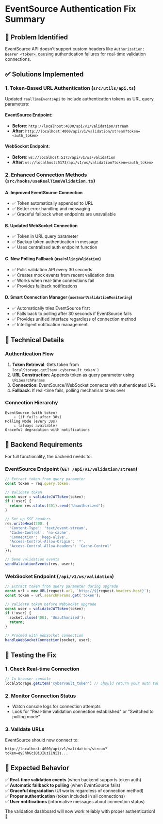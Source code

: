 # EventSource Authentication Fix Summary

## 🚨 **Problem Identified**

EventSource API doesn't support custom headers like `Authorization: Bearer <token>`, causing authentication failures for real-time validation connections.

## ✅ **Solutions Implemented**

### 1. **Token-Based URL Authentication** (`src/utils/api.ts`)

Updated `realTimeEventsApi` to include authentication tokens as URL query parameters:

#### EventSource Endpoint:
- **Before**: `http://localhost:4000/api/v1/validation/stream`
- **After**: `http://localhost:4000/api/v1/validation/stream?token=<auth_token>`

#### WebSocket Endpoint:
- **Before**: `ws://localhost:5173/api/v1/ws/validation`
- **After**: `ws://localhost:5173/api/v1/ws/validation?token=<auth_token>`

### 2. **Enhanced Connection Methods** (`src/hooks/useRealTimeValidation.ts`)

#### A. **Improved EventSource Connection**
- ✅ Token automatically appended to URL
- ✅ Better error handling and messaging
- ✅ Graceful fallback when endpoints are unavailable

#### B. **Updated WebSocket Connection**
- ✅ Token in URL query parameter
- ✅ Backup token authentication in message
- ✅ Uses centralized auth endpoint function

#### C. **New Polling Fallback** (`usePollingValidation`)
- ✅ Polls validation API every 30 seconds
- ✅ Creates mock events from recent validation data
- ✅ Works when real-time connections fail
- ✅ Provides fallback notifications

#### D. **Smart Connection Manager** (`useSmartValidationMonitoring`)
- ✅ Automatically tries EventSource first
- ✅ Falls back to polling after 30 seconds if EventSource fails
- ✅ Provides unified interface regardless of connection method
- ✅ Intelligent notification management

## 🔧 **Technical Details**

### **Authentication Flow**
1. **Token Retrieval**: Gets token from `localStorage.getItem('cybervault_token')`
2. **URL Construction**: Appends token as query parameter using `URLSearchParams`
3. **Connection**: EventSource/WebSocket connects with authenticated URL
4. **Fallback**: If real-time fails, polling mechanism takes over

### **Connection Hierarchy**
```
EventSource (with token) 
    ↓ (if fails after 30s)
Polling Mode (every 30s)
    ↓ (always available)
Graceful degradation with notifications
```

## 🎯 **Backend Requirements**

For full functionality, the backend needs to:

### **EventSource Endpoint** (`GET /api/v1/validation/stream`)
```javascript
// Extract token from query parameter
const token = req.query.token;

// Validate token
const user = validateJWTToken(token);
if (!user) {
  return res.status(401).send('Unauthorized');
}

// Set up SSE headers
res.writeHead(200, {
  'Content-Type': 'text/event-stream',
  'Cache-Control': 'no-cache',
  'Connection': 'keep-alive',
  'Access-Control-Allow-Origin': '*',
  'Access-Control-Allow-Headers': 'Cache-Control'
});

// Send validation events
sendValidationEvents(res, user);
```

### **WebSocket Endpoint** (`/api/v1/ws/validation`)
```javascript
// Extract token from query parameter during upgrade
const url = new URL(request.url, `http://${request.headers.host}`);
const token = url.searchParams.get('token');

// Validate token before WebSocket upgrade
const user = validateJWTToken(token);
if (!user) {
  socket.close(4001, 'Unauthorized');
  return;
}

// Proceed with WebSocket connection
handleWebSocketConnection(socket, user);
```

## 🧪 **Testing the Fix**

### **1. Check Real-time Connection**
```javascript
// In browser console
localStorage.getItem('cybervault_token') // Should return your auth token
```

### **2. Monitor Connection Status**
- Watch console logs for connection attempts
- Look for "Real-time validation connection established" or "Switched to polling mode"

### **3. Validate URLs**
EventSource should now connect to:
```
http://localhost:4000/api/v1/validation/stream?token=eyJhbGciOiJIUzI1NiIs...
```

## 🎉 **Expected Behavior**

✅ **Real-time validation events** (when backend supports token auth)  
✅ **Automatic fallback to polling** (when EventSource fails)  
✅ **Graceful degradation** (UI works regardless of connection method)  
✅ **Proper authentication** (token included in all connections)  
✅ **User notifications** (informative messages about connection status)  

The validation dashboard will now work reliably with proper authentication! 🚀
